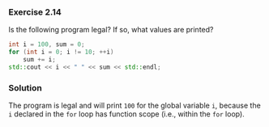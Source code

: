 ### Exercise 2.14

Is the following program legal? If so, what values are printed?

```cpp
int i = 100, sum = 0;
for (int i = 0; i != 10; ++i)
    sum += i;
std::cout << i << " " << sum << std::endl;
```

### Solution

The program is legal and will print `100` for the global variable `i`, because
the `i` declared in the `for` loop has function scope (i.e., within the `for`
loop).
